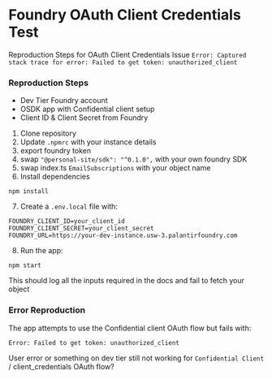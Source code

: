 # Foundry OAuth Client Credentials Test

Reproduction Steps for OAuth Client Credentials Issue
`Error: Captured stack trace for error: Failed to get token: unauthorized_client`

### Reproduction Steps

- Dev Tier Foundry account
- OSDK app with Confidential client setup
- Client ID & Client Secret from Foundry

1. Clone repository
2. Update `.npmrc` with your instance details
3. export foundry token
4. swap `"@personal-site/sdk": "^0.1.0",` with your own foundry SDK
5. swap index.ts `EmailSubscriptions` with your object name
6. Install dependencies

```
npm install
```

7. Create a `.env.local` file with:

```
FOUNDRY_CLIENT_ID=your_client_id
FOUNDRY_CLIENT_SECRET=your_client_secret
FOUNDRY_URL=https://your-dev-instance.usw-3.palantirfoundry.com
```

8. Run the app:

```
npm start
```

This should log all the inputs required in the docs and fail to fetch your object

### Error Reproduction

The app attempts to use the Confidential client OAuth flow but fails with:

```
Error: Failed to get token: unauthorized_client
```

User error or something on dev tier still not working for `Confidential Client` / client_credentials OAuth flow?
